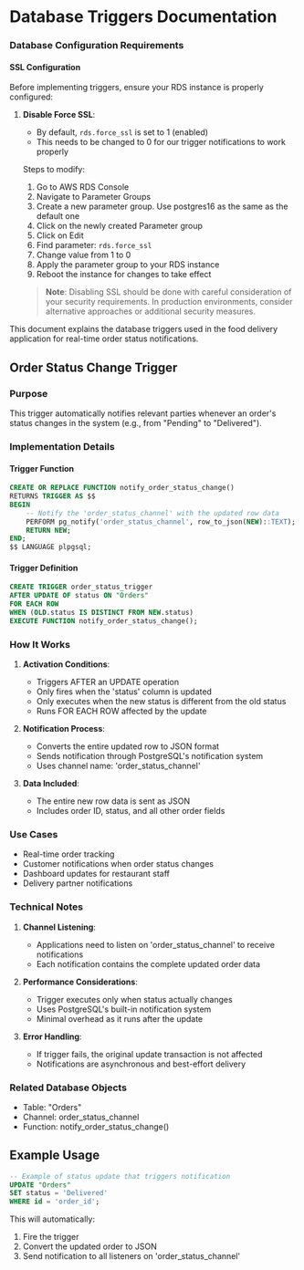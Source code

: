# Database Triggers Documentation

### Database Configuration Requirements

#### SSL Configuration

Before implementing triggers, ensure your RDS instance is properly configured:

1. **Disable Force SSL**:

   - By default, `rds.force_ssl` is set to 1 (enabled)
   - This needs to be changed to 0 for our trigger notifications to work properly

   Steps to modify:

   1. Go to AWS RDS Console
   2. Navigate to Parameter Groups
   3. Create a new parameter group. Use postgres16 as the same as the default one
   4. Click on the newly created Parameter group
   5. Click on Edit
   6. Find parameter: `rds.force_ssl`
   7. Change value from 1 to 0
   8. Apply the parameter group to your RDS instance
   9. Reboot the instance for changes to take effect

   > **Note**: Disabling SSL should be done with careful consideration of your security requirements. In production environments, consider alternative approaches or additional security measures.

This document explains the database triggers used in the food delivery application for real-time order status notifications.

## Order Status Change Trigger

### Purpose

This trigger automatically notifies relevant parties whenever an order's status changes in the system (e.g., from "Pending" to "Delivered").

### Implementation Details

#### Trigger Function

```sql
CREATE OR REPLACE FUNCTION notify_order_status_change()
RETURNS TRIGGER AS $$
BEGIN
    -- Notify the 'order_status_channel' with the updated row data
    PERFORM pg_notify('order_status_channel', row_to_json(NEW)::TEXT);
    RETURN NEW;
END;
$$ LANGUAGE plpgsql;
```

#### Trigger Definition

```sql
CREATE TRIGGER order_status_trigger
AFTER UPDATE OF status ON "Orders"
FOR EACH ROW
WHEN (OLD.status IS DISTINCT FROM NEW.status)
EXECUTE FUNCTION notify_order_status_change();
```

### How It Works

1. **Activation Conditions**:

   - Triggers AFTER an UPDATE operation
   - Only fires when the 'status' column is updated
   - Only executes when the new status is different from the old status
   - Runs FOR EACH ROW affected by the update

2. **Notification Process**:

   - Converts the entire updated row to JSON format
   - Sends notification through PostgreSQL's notification system
   - Uses channel name: 'order_status_channel'

3. **Data Included**:
   - The entire new row data is sent as JSON
   - Includes order ID, status, and all other order fields

### Use Cases

- Real-time order tracking
- Customer notifications when order status changes
- Dashboard updates for restaurant staff
- Delivery partner notifications

### Technical Notes

1. **Channel Listening**:

   - Applications need to listen on 'order_status_channel' to receive notifications
   - Each notification contains the complete updated order data

2. **Performance Considerations**:

   - Trigger executes only when status actually changes
   - Uses PostgreSQL's built-in notification system
   - Minimal overhead as it runs after the update

3. **Error Handling**:
   - If trigger fails, the original update transaction is not affected
   - Notifications are asynchronous and best-effort delivery

### Related Database Objects

- Table: "Orders"
- Channel: order_status_channel
- Function: notify_order_status_change()

## Example Usage

```sql
-- Example of status update that triggers notification
UPDATE "Orders"
SET status = 'Delivered'
WHERE id = 'order_id';
```

This will automatically:

1. Fire the trigger
2. Convert the updated order to JSON
3. Send notification to all listeners on 'order_status_channel'
